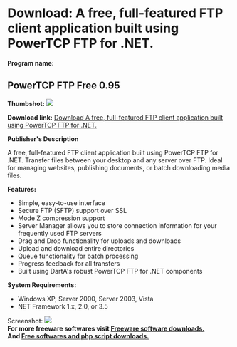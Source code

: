 # Download: A free, full-featured FTP client application built using PowerTCP FTP for .NET.

**Program name:**

## PowerTCP FTP Free 0.95

  
**Thumbshot:** ![](http://www.freewarefiles.com/screenshot/powerftpfree_md.jpg)   
  
**Download link:** [Download A free, full-featured FTP client application built using PowerTCP FTP for .NET.](http://freesoftwares.boysofts.com/PowerTCP-FTP-Free_program_40820.html)  
  


**Publisher's Description**  
  


A free, full-featured FTP client application built using PowerTCP FTP for .NET. Transfer files between your desktop and any server over FTP. Ideal for managing websites, publishing documents, or batch downloading media files. 

**Features:**

  * Simple, easy-to-use interface 
  * Secure FTP (SFTP) support over SSL 
  * Mode Z compression support 
  * Server Manager allows you to store connection information for your frequently used FTP servers 
  * Drag and Drop functionality for uploads and downloads 
  * Upload and download entire directories 
  * Queue functionality for batch processing 
  * Progress feedback for all transfers 
  * Built using DartA's robust PowerTCP FTP for .NET components 

**System Requirements:**

  * Windows XP, Server 2000, Server 2003, Vista 
  * NET Framework 1.x, 2.0, or 3.5 

  
  
Screenshot: ![](http://www.freewarefiles.com/screenshot/powerftpfree.jpg)   
**For more freeware softwares visit [Freeware software downloads.](http://freesoftwares.boysofts.com/)**   
**And [Free softwares and php script downloads.](http://www.boysofts.com/)**
